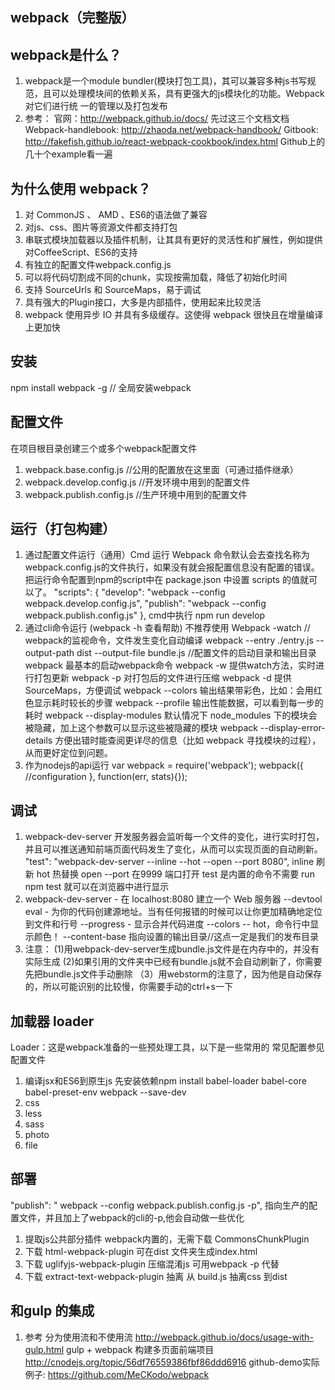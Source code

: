 ## webpack（完整版）
## webpack是什么？
 1. webpack是一个module bundler(模块打包工具)，其可以兼容多种js书写规范，且可以处理模块间的依赖关系，具有更强大的js模块化的功能。Webpack对它们进行统 一的管理以及打包发布
 2. 参考： 官网：http://webpack.github.io/docs/  先过这三个文档文档
    Webpack-handlebook: http://zhaoda.net/webpack-handbook/
    Gitbook: http://fakefish.github.io/react-webpack-cookbook/index.html
    Github上的几十个example看一遍
## 为什么使用 webpack？
 1. 对 CommonJS 、 AMD 、ES6的语法做了兼容
 2. 对js、css、图片等资源文件都支持打包
 3. 串联式模块加载器以及插件机制，让其具有更好的灵活性和扩展性，例如提供对CoffeeScript、ES6的支持
 4. 有独立的配置文件webpack.config.js
 5. 可以将代码切割成不同的chunk，实现按需加载，降低了初始化时间
 6. 支持 SourceUrls 和 SourceMaps，易于调试
 7. 具有强大的Plugin接口，大多是内部插件，使用起来比较灵活
 8. webpack 使用异步 IO 并具有多级缓存。这使得 webpack 很快且在增量编译上更加快
## 安装
 npm  install  webpack  -g // 全局安装webpack
## 配置文件
 在项目根目录创建三个或多个webpack配置文件
 1. webpack.base.config.js  //公用的配置放在这里面（可通过插件继承）
 2. webpack.develop.config.js  //开发环境中用到的配置文件
 3. webpack.publish.config.js   //生产环境中用到的配置文件
## 运行（打包构建）
 1. 通过配置文件运行（通用）Cmd 运行 Webpack 命令默认会去查找名称为webpack.config.js的文件执行，如果没有就会报配置信息没有配置的错误。把运行命令配置到npm的script中在 package.json 中设置 scripts 的值就可以了。
    "scripts": {
        "develop": "webpack --config webpack.develop.config.js",
        "publish": "webpack --config webpack.publish.config.js"
    },
  cmd中执行  npm  run  develop
 2. 通过cli命令运行 (webpack  -h 查看帮助) 不推荐使用
    Webpack  -watch       // webpack的监视命令，文件发生变化自动编译
    webpack --entry ./entry.js --output-path dist --output-file bundle.js
    //配置文件的启动目录和输出目录
    webpack 最基本的启动webpack命令
    webpack -w 提供watch方法，实时进行打包更新
    webpack -p 对打包后的文件进行压缩
    webpack -d 提供SourceMaps，方便调试
    webpack --colors 输出结果带彩色，比如：会用红色显示耗时较长的步骤
    webpack --profile 输出性能数据，可以看到每一步的耗时
    webpack --display-modules 默认情况下 node_modules 下的模块会被隐藏，加上这个参数可以显示这些被隐藏的模块
    webpack --display-error-details 方便出错时能查阅更详尽的信息（比如 webpack 寻找模块的过程），从而更好定位到问题。
 3. 作为nodejs的api运行
    var webpack = require('webpack');
    webpack({
    //configuration
    }, function(err, stats){});
## 调试
 1. webpack-dev-server
    开发服务器会监听每一个文件的变化，进行实时打包，并且可以推送通知前端页面代码发生了变化，从而可以实现页面的自动刷新。
    "test": "webpack-dev-server --inline --hot --open --port  8080",
    inline 刷新
    hot 热替换
    open --port 在9999 端口打开
    test 是内置的命令不需要 run 
    npm test 就可以在浏览器中进行显示
 2. webpack-dev-server - 在 localhost:8080 建立一个 Web 服务器
    --devtool eval - 为你的代码创建源地址。当有任何报错的时候可以让你更加精确地定位到文件和行号
    --progress - 显示合并代码进度
    --colors -- hot，命令行中显示颜色！
    --content-base  指向设置的输出目录//这点一定是我们的发布目录
 3. 注意：
    (1)用webpack-dev-server生成bundle.js文件是在内存中的，并没有实际生成
    (2)如果引用的文件夹中已经有bundle.js就不会自动刷新了，你需要先把bundle.js文件手动删除
    （3）用webstorm的注意了，因为他是自动保存的，所以可能识别的比较慢，你需要手动的ctrl+s一下
## 加载器 loader
 Loader：这是webpack准备的一些预处理工具，以下是一些常用的 常见配置参见配置文件
 1. 编译jsx和ES6到原生js
    先安装依赖npm install babel-loader babel-core babel-preset-env webpack --save-dev
 2. css 
 3. less
 4. sass
 5. photo
 6. file
## 部署
 "publish": " webpack --config webpack.publish.config.js  -p",
	指向生产的配置文件，并且加上了webpack的cli的-p,他会自动做一些优化
1. 提取js公共部分插件
   webpack内置的，无需下载 CommonsChunkPlugin
2. 下载 html-webpack-plugin   可在dist 文件夹生成index.html
3. 下载 uglifyjs-webpack-plugin 压缩混淆js 可用webpack -p 代替
4. 下载 extract-text-webpack-plugin 抽离 从 build.js 抽离css 到dist 
## 和gulp 的集成
 1. 参考 分为使用流和不使用流
    http://webpack.github.io/docs/usage-with-gulp.html
    gulp + webpack 构建多页面前端项目
    http://cnodejs.org/topic/56df76559386fbf86ddd6916
    github-demo实际例子: https://github.com/MeCKodo/webpack